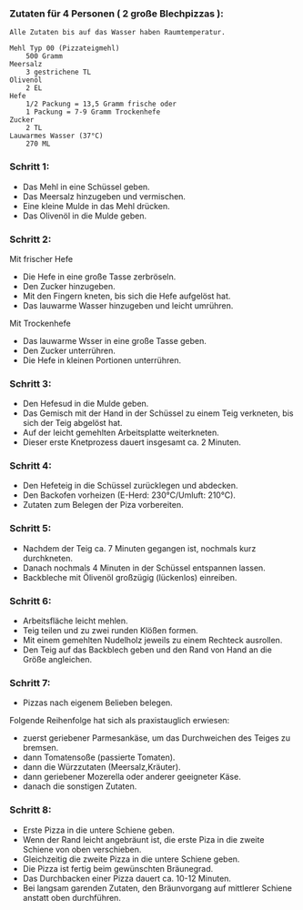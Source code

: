 ### Zutaten für 4 Personen ( 2 große Blechpizzas ):

    Alle Zutaten bis auf das Wasser haben Raumtemperatur.

    Mehl Typ 00 (Pizzateigmehl)
        500 Gramm
    Meersalz
        3 gestrichene TL
    Olivenöl
        2 EL
    Hefe
        1/2 Packung = 13,5 Gramm frische oder
        1 Packung = 7-9 Gramm Trockenhefe
    Zucker
        2 TL
    Lauwarmes Wasser (37°C)
        270 ML
 
### Schritt 1:
 
* Das Mehl in eine Schüssel geben.
* Das Meersalz hinzugeben und vermischen.
* Eine kleine Mulde in das Mehl drücken.
* Das Olivenöl in die Mulde geben.

### Schritt 2:

Mit frischer Hefe
* Die Hefe in eine große Tasse zerbröseln.
* Den Zucker hinzugeben.
* Mit den Fingern kneten, bis sich die Hefe aufgelöst hat.
* Das lauwarme Wasser hinzugeben und leicht umrühren.

Mit Trockenhefe
* Das lauwarme Wsser in eine große Tasse geben.
* Den Zucker unterrühren.
* Die Hefe in kleinen Portionen unterrühren.

### Schritt 3:

* Den Hefesud in die Mulde geben.
* Das Gemisch mit der Hand in der Schüssel zu einem Teig verkneten, bis sich der Teig abgelöst hat.
* Auf der leicht gemehlten Arbeitsplatte weiterkneten.
* Dieser erste Knetprozess dauert insgesamt ca. 2 Minuten.

### Schritt 4:

* Den Hefeteig in die Schüssel zurücklegen und abdecken.
* Den Backofen vorheizen (E-Herd: 230°C/Umluft: 210°C).
* Zutaten zum Belegen der Piza vorbereiten.

### Schritt 5:

* Nachdem der Teig ca. 7 Minuten gegangen ist, nochmals kurz durchkneten.
* Danach nochmals 4 Minuten in der Schüssel entspannen lassen.
* Backbleche mit Ölivenöl großzügig (lückenlos) einreiben.

### Schritt 6:

* Arbeitsfläche leicht mehlen.
* Teig teilen und zu zwei runden Klößen formen.
* Mit einem gemehlten Nudelholz jeweils zu einem Rechteck ausrollen.
* Den Teig auf das Backblech geben und den Rand von Hand an die Größe angleichen.

### Schritt 7:

* Pizzas nach eigenem Belieben belegen.

Folgende Reihenfolge hat sich als praxistauglich erwiesen:

* zuerst geriebener Parmesankäse, um das Durchweichen des Teiges zu bremsen.
* dann Tomatensoße (passierte Tomaten).
* dann die Würzzutaten (Meersalz,Kräuter).
* dann geriebener Mozerella oder anderer geeigneter Käse.
* danach die sonstigen Zutaten.

### Schritt 8:

* Erste Pizza in die untere Schiene geben.
* Wenn der Rand leicht angebräunt ist, die erste Piza in die zweite Schiene von oben verschieben.
* Gleichzeitig die zweite Pizza in die untere Schiene geben.
* Die Pizza ist fertig beim gewünschten Bräunegrad.
* Das Durchbacken einer Pizza dauert ca. 10-12 Minuten.
* Bei langsam garenden Zutaten, den Bräunvorgang auf mittlerer Schiene anstatt oben durchführen.
